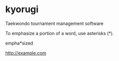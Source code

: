 # kyorugi
Taekwondo tournament management software

To emphasize a portion of a word, use asterisks (*).

empha*sized


http://example.com